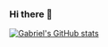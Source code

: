 ### Hi there 👋

[![Gabriel's GitHub stats](https://github-readme-stats.vercel.app/api?username=brandaogabriel7)](https://github.com/anuraghazra/github-readme-stats)

<!--
**brandaogabriel7/brandaogabriel7** is a ✨ _special_ ✨ repository because its `README.md` (this file) appears on your GitHub profile.

Here are some ideas to get you started:

- 🔭 I’m currently working on ...
- 🌱 I’m currently learning ...
- 👯 I’m looking to collaborate on ...
- 🤔 I’m looking for help with ...
- 💬 Ask me about ...
- 📫 How to reach me: ...
- 😄 Pronouns: ...
- ⚡ Fun fact: ...
-->

